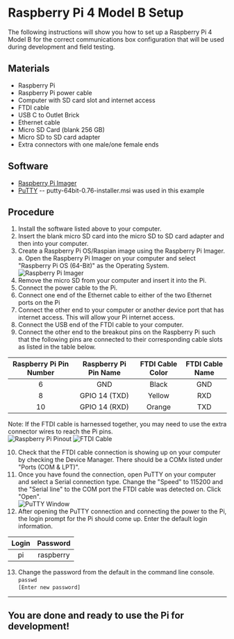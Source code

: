 # Raspberry Pi 4 Model B Setup

The following instructions will show you how to set up a Raspberry Pi 4 Model B for the correct communications box configuration that will be used during development and field testing.

## Materials
- Raspberry Pi
- Raspberry Pi power cable
- Computer with SD card slot and internet access
- FTDI cable
- USB C to Outlet Brick
- Ethernet cable
- Micro SD Card (blank 256 GB)
- Micro SD to SD card adapter
- Extra connectors with one male/one female ends

## Software
- [Raspberry Pi Imager](https://www.raspberrypi.com/software/)
- [PuTTY](https://www.chiark.greenend.org.uk/~sgtatham/putty/latest.html) -- putty-64bit-0.76-installer.msi was used in this example

## Procedure
1. Install the software listed above to your computer.
2. Insert the blank micro SD card into the micro SD to SD card adapter and then into your computer.
3. Create a Raspberry Pi OS/Raspian image using the Raspberry Pi Imager.\
   a. Open the Raspberry Pi Imager on your computer and select "Raspberry Pi OS (64-Bit)" as the Operating System.\
   ![Raspberry Pi Imager](https://www.raspberrypi.org/app/uploads/2020/12/image-1-500x331.png)
4. Remove the micro SD from your computer and insert it into the Pi.
5. Connect the power cable to the Pi.
6. Connect one end of the Ethernet cable to either of the two Ethernet ports on the Pi
7. Connect the other end to your computer or another device port that has internet access. This will allow your Pi internet access.
8. Connect the USB end of the FTDI cable to your computer.
9. Connect the other end to the breakout pins on the Raspberry Pi such that the following pins are connected to their corresponding cable slots as listed in the table below.
   
| Raspberry Pi Pin Number | Raspberry Pi Pin Name | FTDI Cable Color | FTDI Cable Name |
| :---------------------: | :-------------------: | :--------------: | :-------------: |
| 6                       | GND                   | Black            | GND             |
| 8                       | GPIO 14 (TXD)         | Yellow           | RXD             |
| 10                      | GPIO 14 (RXD)         | Orange           | TXD             |\

Note: If the FTDI cable is harnessed together, you may need to use the extra connector wires to reach the Pi pins.\
![Raspberry Pi Pinout](https://www.raspberrypi.com/documentation/computers/images/GPIO-Pinout-Diagram-2.png)
![FTDI Cable](https://archive.fabacademy.org/2016/fablabesan2016/students/328/images/pasted%20image%20879x348.jpg)

10. Check that the FTDI cable connection is showing up on your computer by checking the Device Manager. There should be a COMx listed under "Ports (COM & LPT)".
11. Once you have found the connection, open PuTTY on your computer and select a Serial connection type. Change the "Speed" to 115200 and the "Serial line" to the COM port the FTDI cable was detected on. Click "Open".\
![PuTTY Window](https://i.stack.imgur.com/6cT0p.jpg)
12. After opening the PuTTY connection and connecting the power to the Pi, the login prompt for the Pi should come up. Enter the default login information.
    
| Login | Password  |
| :---: | :-------: |
| pi    | raspberry |

13. Change the password from the default in the command line console.\
`passwd`\
`[Enter new password]`
-----------
## You are done and ready to use the Pi for development!
   
   
